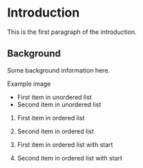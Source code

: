 # Introduction

This is the first paragraph of the introduction.

## Background

Some background information here.

Example image

<!-- image -->

- First item in unordered list
- Second item in unordered list

1. First item in ordered list
2. Second item in ordered list

42. First item in ordered list with start
43. Second item in ordered list with start